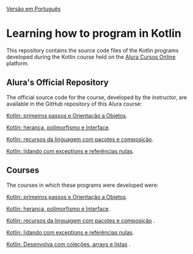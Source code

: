 [Versão em Português](README.md)

# Learning how to program in Kotlin

This repository contains the source code files of the Kotlin programs developed during the Kotlin course held on the [Alura Cursos Online](https://alura.com.br/) platform.

## Alura's Official Repository

The official source code for the course, developed by the instructor, are available in the GitHub repository of this Alura course:

[Kotlin: primeiros passos e Orientação a Objetos](https://github.com/alura-cursos/kotlin-introducao-orientacao-a-objetos/).

[Kotlin: herança, polimorfismo e Interface](https://github.com/alura-cursos/kotlin-oo-heranca-polimorfismo-interfaces/).

[Kotlin: recursos da linguagem com pacotes e composição](https://github.com/alura-cursos/kotlin-pacotes-composicao-objects/).

[Kotlin: lidando com exceptions e referências nulas](https://github.com/alura-cursos/kotlin-exceptions-null-safety).

## Courses

The courses in which these programs were developed were:

[Kotlin: primeiros passos e Orientação a Objetos](https://cursos.alura.com.br/course/kotlin-orientacao-objetos).

[Kotlin: herança, polimorfismo e Interface](https://cursos.alura.com.br/course/kotlin-heranca-polimorfismo-interface).

[Kotlin: recursos da linguagem com pacotes e composição](https://cursos.alura.com.br/course/kotlin-recursos-da-linguagem-com-pacotes-e-composicao)
.

[Kotlin: lidando com exceptions e referências nulas](https://cursos.alura.com.br/course/kotlin-exceptions-null-safety).

[Kotlin: Desenvolva com coleções, arrays e listas](https://cursos.alura.com.br/course/kotlin-introducao-collections-arrays-listas)
.
